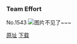 ### Team Effort
No.1543
![图片不见了~~~](https://imgs.xkcd.com/comics/team_effort.png)

[原址](https://xkcd.com//1543) [下载](https://imgs.xkcd.com/comics/team_effort.png)

